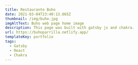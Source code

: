 ```yaml
---
title: Restaurante Buho
date: 2021-03-04T23:40:13.665Z
thumbnail: /img/buho.jpg
imgAltText: Buho web page home image
description: This page was built with gatsby js and chakra.
url: https://buhoparrilla.netlify.app/
templateKey: portfolio
tags:
  - Gatsby
  - React
  - Chakra
---
```


